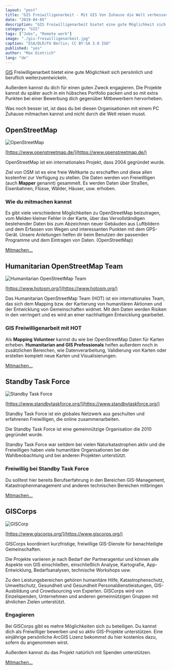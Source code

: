 ```yaml
---
layout: "post"
title: "GIS Freiwilligenarbeit - Mit GIS Von Zuhause die Welt verbessern"
date: "2019-04-05"
description: "GIS Freiwilligenarbeit bietet eine gute Möglichkeit sich persönlich und beruflich weiterzuentwickeln."
category: "GIS"
tags: ["Jobs", "Remote work"]
image: "./gis-freiwilligenarbeit.jpg"
caption: "ESA/DLR/FU Berlin; CC BY-SA 3.0 IGO"
published: "yes"
author: "Max Dietrich"
lang: "de"
---
```


[GIS](/gis/was-ist-gis "Was ist GIS?") Freiwilligenarbeit bietet eine gute Möglichkeit sich persönlich und beruflich weiterzuentwickeln.

Außerdem kannst du dich für einen guten Zweck engagieren. Die Projekte kannst du später auch in ein hübsches Portfolio packen und so mit extra Punkten bei einer Bewerbung dich gegenüber Mitbewerbern hervorheben.

Was noch besser ist, ist dass du bei diesen Organisationen mit einem PC Zuhause mitmachen kannst und nicht durch die Welt reisen musst.

## [](#openstreetmap)OpenStreetMap

![OpenStreetMap](https://upload.wikimedia.org/wikipedia/commons/thumb/b/b0/Openstreetmap_logo.svg/256px-Openstreetmap_logo.svg.png "OpenStreetMap")

[https://www.openstreetmap.de/](https://www.openstreetmap.de/)

OpenStreetMap ist ein internationales Projekt, dass 2004 gegründet wurde.

Ziel von OSM ist es eine freie Weltkarte zu erschaffen und diese allen kostenfrei zur Verfügung zu stellen. Die Daten werden von Freiwillligen (auch **Mapper** genannt) gesammelt. Es werden Daten über Straßen, Eisenbahnen, Flüsse, Wälder, Häuser, usw. erhoben.

### [](#wie-du-mitmachen-kannst)Wie du mitmachen kannst

Es gibt viele verschiedene Möglichkeiten zu OpenStreetMap beizutragen, vom Melden kleiner Fehler in der Karte, über das Vervollständigen bestehender Daten bis zum Abzeichnen neuer Gebäuden aus Luftbildern und dem Erfassen von Wegen und interessanten Punkten mit dem GPS-Gerät. Unsere Anleitungen helfen dir beim Benutzen der passenden Programme und dem Eintragen von Daten. (OpenStreetMap)

[Mitmachen...](https://www.openstreetmap.de/faq.html#wie_mitmachen)

## [](#humanitarian-openstreetmap-team)Humanitarian OpenStreetMap Team

![Humanitarian OpenStreetMap Team](https://www.hotosm.org/images/hot-logo-icon-nav.svg "Humanitarian OpenStreetMap Team")

[https://www.hotosm.org/](https://www.hotosm.org/)

Das Humanitarian OpenStreetMap Team (HOT) ist ein internationales Team, das sich dem Mapping bzw. der Kartierung von humanitären Aktionen und der Entwicklung von Gemeinschaften widmet. Mit den Daten werden Risiken in den verringert und es wird an einer nachhaltigen Entwicklung gearbeitet.

### [](#gis-freiwilligenarbeit-mit-hot)GIS Freiwilligenarbeit mit HOT

Als **Mapping Volunteer** kannst du wie bei OpenStreetMap Daten für Karten erheben. **Humanitarian and GIS Professionals** helfen außerdem noch in zusätzlichen Bereichen, wie Datenverarbeitung, Validierung von Karten oder erstellen komplett neue Karten und Visualisierungen.

[Mitmachen...](https://www.hotosm.org/volunteer#humanitarian-and-gis-professionals)

## [](#standby-task-force)Standby Task Force

![Standby Task Force](https://www.standbytaskforce.org/wp-content/uploads/2016/02/cropped-Logo_SBTF_RED-03-450x203.png "Standby Task Force")

[https://www.standbytaskforce.org/](https://www.standbytaskforce.org/)

Standby Task Force ist ein globales Netzwerk aus geschulten und erfahrenen Freiwilligen, die online zusammenarbeiten.

Die Standby Task Force ist eine gemeinnützige Organisation die 2010 gegründet wurde.

Standby Task Force war seitdem bei vielen Naturkatastrophen aktiv und die Freiwilligen haben viele humanitäre Organisationen bei der Wahlbeobachtung und bei anderen Projekten unterstützt.

### [](#freiwillig-bei-standby-task-force)Freiwillig bei Standby Task Force

Du solltest hier bereits Berufserfahrung in den Bereichen GIS-Management, Katastrophenmanagement und anderen technischen Bereichen mitbringen

[Mitmachen...](https://www.standbytaskforce.org/help-us/volunteer-with-us/)

## [](#giscorps)GISCorps

![GISCorp](https://www.urisa.org/clientuploads/directory/graphics/gc_logo.jpg "GISCorp")

[https://www.giscorps.org/](https://www.giscorps.org/)

GISCorps koordiniert kurzfristige, freiwillige GIS-Dienste für benachteiligte Gemeinschaften.

Die Projekte variieren je nach Bedarf der Partneragentur und können alle Aspekte von GIS einschließen, einschließlich Analyse, Kartografie, App-Entwicklung, Bedarfsanalysen, technische Workshops usw.

Zu den Leistungsbereichen gehören humanitäre Hilfe, Katastrophenschutz, Umweltschutz, Gesundheit und Gesundheit Personaldienstleistungen, GIS-Ausbildung und Crowdsourcing von Experten. GISCorps wird von Einzelspenden, Unternehmen und anderen gemeinnützigen Gruppen mit ähnlichen Zielen unterstützt.

### [](#engagieren)Engagieren

Bei GISCorps gibt es mehre Möglichkeiten sich zu beteiligen. Du kannst dich als Freiwilliger bewerben und so aktiv GIS-Projekte unterstützen. Eine einjährige persönliche ArcGIS Lizenz bekommst du hier kostenlos dazu, sofern du angenommen wirst.

Außerdem kannst du das Projekt natürlich mit Spenden unterstützen.

[Mitmachen...](https://www.giscorps.org/become-a-volunteer/)